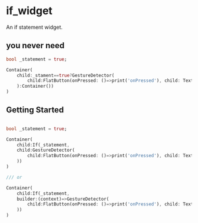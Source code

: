 # if_widget

An if statement widget.

## you never need

``` dart
bool _statement = true;

Container(
    child:_stament==true?GestureDetector(
        child:FlatButton(onPressed: ()=>print('onPressed'), child: Text('Button'))
    ):Container())
)
```

## Getting Started

```dart

bool _statement = true;

Container(
    child:If(_statement,
    child:GestureDetector(
        child:FlatButton(onPressed: ()=>print('onPressed'), child: Text('Button'))
    ))
)

/// or

Container(
    child:If(_statement,
    builder:(context)=>GestureDetector(
        child:FlatButton(onPressed: ()=>print('onPressed'), child: Text('Button'))
    ))
)

```
